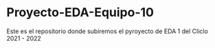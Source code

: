 # Proyecto-EDA-Equipo-10
Este es el repositorio donde subiremos el pyroyecto de EDA 1 del Cliclo 2021 - 2022
